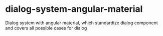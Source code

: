 # dialog-system-angular-material

Dialog system with angular material, which standardize dialog component and covers all possible cases for dialog
